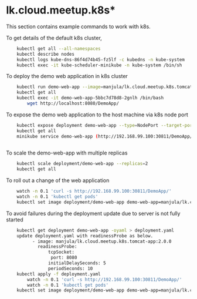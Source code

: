 # lk.cloud.meetup.k8s*

This section contains example commands to work with k8s.

To get details of the default k8s cluster, 
```bash
	kubectl get all --all-namespaces
	kubectl describe nodes
	kubectl logs kube-dns-86f4d74b45-fz5lf -c kubedns -n kube-system
	kubectl exec -it kube-scheduler-minikube -n kube-system /bin/sh
```
To deploy the demo web application in k8s cluster 
```bash
	kubectl run demo-web-app --image=manjula/lk.cloud.meetup.k8s.tomcat-app:1.0.0 --port 8080
	kubectl get all
	kubectl exec -it demo-web-app-5bbc7d78d8-2gnlh /bin/bash
		wget http://localhost:8080/DemoApp/	
```
To expose the demo web application to the host machine via k8s node port 
```bash
	kubectl expose deployment demo-web-app --type=NodePort --target-port 8080
	kubectl get all
	minikube service demo-web-app (http://192.168.99.100:30811/DemoApp/)
		
``` 
To scale the demo-web-app with multiple replicas 
```bash
	kubectl scale deployment/demo-web-app --replicas=2
	kubectl get all 
```
To roll out a change of the web application 
```bash
	watch -n 0.1 'curl -s http://192.168.99.100:30811/DemoApp/'
	watch -n 0.1 'kubectl get pods'
	kubectl set image deployment/demo-web-app demo-web-app=manjula/lk.cloud.meetup.k8s.tomcat-app:2.0.0	
```
To avoid failures during the deployment update due to server is not fully started 
```bash
	kubectl get deployment demo-web-app -oyaml > deployment.yaml
	update deployment.yaml with readinessProbe as below.
	      - image: manjula/lk.cloud.meetup.k8s.tomcat-app:2.0.0
       		readinessProbe:
                tcpSocket:
                 port: 8080
                initialDelaySeconds: 5
                periodSeconds: 10
	kubectl apply -f deployment.yaml
        watch -n 0.1 'curl -s http://192.168.99.100:30811/DemoApp/'
        watch -n 0.1 'kubectl get pods'
	kubectl set image deployment/demo-web-app demo-web-app=manjula/lk.cloud.meetup.k8s.tomcat-app:2.0.0	
```

